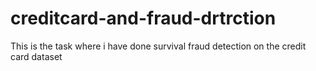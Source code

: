 # creditcard-and-fraud-drtrction
This is the task where i have done survival fraud detection  on the credit card dataset
